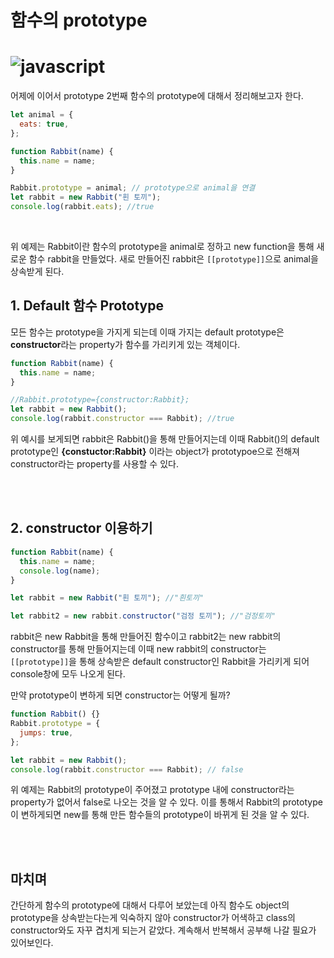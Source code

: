 # 함수의 prototype

# ![javascript](https://upload.wikimedia.org/wikipedia/commons/thumb/9/99/Unofficial_JavaScript_logo_2.svg/210px-Unofficial_JavaScript_logo_2.svg.png)

어제에 이어서 prototype 2번째 함수의 prototype에 대해서 정리해보고자 한다.

```javascript
let animal = {
  eats: true,
};

function Rabbit(name) {
  this.name = name;
}

Rabbit.prototype = animal; // prototype으로 animal을 연결
let rabbit = new Rabbit("흰 토끼");
console.log(rabbit.eats); //true
```

<br>

위 예제는 Rabbit이란 함수의 prototype을 animal로 정하고 new function을 통해 새로운 함수 rabbit을 만들었다. 새로 만들어진 rabbit은 `[[prototype]]`으로 animal을 상속받게 된다.

## 1. Default 함수 Prototype

모든 함수는 prototype을 가지게 되는데 이때 가지는 default prototype은 **constructor**라는 property가 함수를 가리키게 있는 객체이다.

```javascript
function Rabbit(name) {
  this.name = name;
}

//Rabbit.prototype={constructor:Rabbit};
let rabbit = new Rabbit();
console.log(rabbit.constructor === Rabbit); //true
```

위 예시를 보게되면 rabbit은 Rabbit()을 통해 만들어지는데 이때 Rabbit()의 default prototype인 **{constuctor:Rabbit}** 이라는 object가 prototypoe으로 전해져 constructor라는 property를 사용할 수 있다.

<br>
<br>

## 2. constructor 이용하기

```javascript
function Rabbit(name) {
  this.name = name;
  console.log(name);
}

let rabbit = new Rabbit("흰 토끼"); //"흰토끼"

let rabbit2 = new rabbit.constructor("검정 토끼"); //"검정토끼"
```

rabbit은 new Rabbit을 통해 만들어진 함수이고 rabbit2는 new rabbit의 constructor를 통해 만들어지는데 이때 new rabbit의 constructor는 `[[prototype]]`을 통해 상속받은 default constructor인 Rabbit을 가리키게 되어 console창에 모두 나오게 된다.

만약 prototype이 변하게 되면 constructor는 어떻게 될까?

```javascript
function Rabbit() {}
Rabbit.prototype = {
  jumps: true,
};

let rabbit = new Rabbit();
console.log(rabbit.constructor === Rabbit); // false
```

위 예제는 Rabbit의 prototype이 주어졌고 prototype 내에 constructor라는 property가 없어서 false로 나오는 것을 알 수 있다. 이를 통해서 Rabbit의 prototype이 변하게되면 new를 통해 만든 함수들의 prototype이 바뀌게 된 것을 알 수 있다.

<br>
<br>

## 마치며

간단하게 함수의 prototype에 대해서 다루어 보았는데 아직 함수도 object의 prototype을 상속받는다는게 익숙하지 않아 constructor가 어색하고 class의 constructor와도 자꾸 겹치게 되는거 같았다. 계속해서 반복해서 공부해 나갈 필요가 있어보인다.
